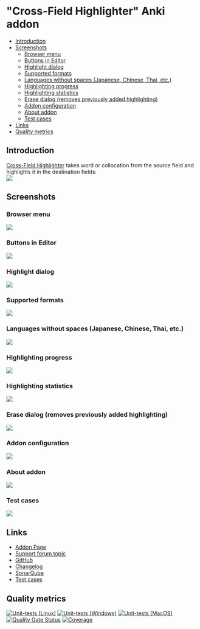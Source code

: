 # "Cross-Field Highlighter" Anki addon

<!--TOC-->

- [Introduction](#introduction)
- [Screenshots](#screenshots)
  - [Browser menu](#browser-menu)
  - [Buttons in Editor](#buttons-in-editor)
  - [Highlight dialog](#highlight-dialog)
  - [Supported formats](#supported-formats)
  - [Languages without spaces (Japanese, Chinese, Thai, etc.)](#languages-without-spaces-japanese-chinese-thai-etc)
  - [Highlighting progress](#highlighting-progress)
  - [Highlighting statistics](#highlighting-statistics)
  - [Erase dialog (removes previously added highlighting)](#erase-dialog-removes-previously-added-highlighting)
  - [Addon configuration](#addon-configuration)
  - [About addon](#about-addon)
  - [Test cases](#test-cases)
- [Links](#links)
- [Quality metrics](#quality-metrics)

<!--TOC-->

## Introduction

[Cross-Field Highlighter](https://ankiweb.net/shared/info/1312127886) takes word or collocation from the source field
and highlights it in the destination fields:  
![](https://raw.githubusercontent.com/Aleks-Ya/cross-field-highlighter-anki-addon/master/docs/images/short-description-3.png)

## Screenshots

### Browser menu

![](https://raw.githubusercontent.com/Aleks-Ya/cross-field-highlighter-anki-addon/master/docs/images/browser-menu.png)

### Buttons in Editor

![](https://raw.githubusercontent.com/Aleks-Ya/cross-field-highlighter-anki-addon/master/docs/images/editor-buttons.png)

### Highlight dialog

![](https://raw.githubusercontent.com/Aleks-Ya/cross-field-highlighter-anki-addon/master/docs/images/dialog-highlight.png)

### Supported formats

![](https://raw.githubusercontent.com/Aleks-Ya/cross-field-highlighter-anki-addon/master/docs/images/formats.png)

### Languages without spaces (Japanese, Chinese, Thai, etc.)

![](https://raw.githubusercontent.com/Aleks-Ya/cross-field-highlighter-anki-addon/master/docs/images/furigana.png)

### Highlighting progress

![](https://raw.githubusercontent.com/Aleks-Ya/cross-field-highlighter-anki-addon/master/docs/images/progress-highlight.png)

### Highlighting statistics

![](https://raw.githubusercontent.com/Aleks-Ya/cross-field-highlighter-anki-addon/master/docs/images/statistics-highlight.png)

### Erase dialog (removes previously added highlighting)

![](https://raw.githubusercontent.com/Aleks-Ya/cross-field-highlighter-anki-addon/master/docs/images/dialog-erase.png)

### Addon configuration

![](https://raw.githubusercontent.com/Aleks-Ya/cross-field-highlighter-anki-addon/master/docs/images/addon-configuration-open.png)

### About addon

![](https://raw.githubusercontent.com/Aleks-Ya/cross-field-highlighter-anki-addon/master/docs/images/about-dialog-open.png)

### Test cases

![](https://raw.githubusercontent.com/Aleks-Ya/cross-field-highlighter-anki-addon/master/docs/images/test-cases-open.png)

## Links

- [Addon Page](https://ankiweb.net/shared/info/1312127886)
- [Support forum topic](https://forums.ankiweb.net/t/cross-field-highlighter-addon-support-page/52592)
- [GitHub](https://github.com/Aleks-Ya/cross-field-highlighter-anki-addon)
- [Changelog](https://github.com/Aleks-Ya/cross-field-highlighter-anki-addon/blob/master/CHANGELOG.md)
- [SonarQube](https://sonarcloud.io/project/overview?id=Aleks-Ya_cross-field-highlighter-anki-addon)
- [Test cases](https://github.com/Aleks-Ya/cross-field-highlighter-anki-addon/blob/master/docs/cases.md)

## Quality metrics

[![Unit-tests (Linux)](https://github.com/Aleks-Ya/cross-field-highlighter-anki-addon/actions/workflows/unit-tests-linux.yml/badge.svg)](https://github.com/Aleks-Ya/cross-field-highlighter-anki-addon/actions/workflows/unit-tests-linux.yml)
[![Unit-tests (Windows)](https://github.com/Aleks-Ya/cross-field-highlighter-anki-addon/actions/workflows/unit-tests-windows.yml/badge.svg)](https://github.com/Aleks-Ya/cross-field-highlighter-anki-addon/actions/workflows/unit-tests-windows.yml)
[![Unit-tests (MacOS)](https://github.com/Aleks-Ya/cross-field-highlighter-anki-addon/actions/workflows/unit-tests-mac.yml/badge.svg)](https://github.com/Aleks-Ya/cross-field-highlighter-anki-addon/actions/workflows/unit-tests-mac.yml)
[![Quality Gate Status](https://sonarcloud.io/api/project_badges/measure?project=Aleks-Ya_cross-field-highlighter-anki-addon&metric=alert_status)](https://sonarcloud.io/summary/new_code?id=Aleks-Ya_cross-field-highlighter-anki-addon)
[![Coverage](https://sonarcloud.io/api/project_badges/measure?project=Aleks-Ya_cross-field-highlighter-anki-addon&metric=coverage)](https://sonarcloud.io/summary/new_code?id=Aleks-Ya_cross-field-highlighter-anki-addon)
